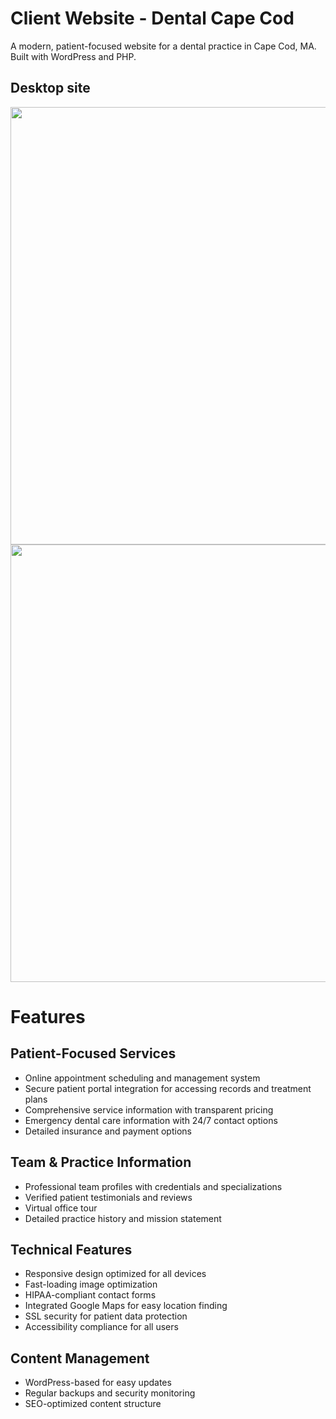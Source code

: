 # Client Website - Dental Cape Cod

A modern, patient-focused website for a dental practice in Cape Cod, MA. Built with WordPress and PHP.

## Desktop site
<img src="https://raw.githubusercontent.com/iterating/worcester-dentist-group/refs/heads/main/public/portfolio.webdentist.dentalcapecod.desktop1.jpeg" width="700px">

<img src="https://raw.githubusercontent.com/iterating/worcester-dentist-group/refs/heads/main/public/portfolio.webdentist.dentalcapecod.desktop2.jpeg" width="700px">

# Features

## Patient-Focused Services
- Online appointment scheduling and management system
- Secure patient portal integration for accessing records and treatment plans
- Comprehensive service information with transparent pricing
- Emergency dental care information with 24/7 contact options
- Detailed insurance and payment options

## Team & Practice Information
- Professional team profiles with credentials and specializations
- Verified patient testimonials and reviews
- Virtual office tour
- Detailed practice history and mission statement

## Technical Features
- Responsive design optimized for all devices
- Fast-loading image optimization
- HIPAA-compliant contact forms
- Integrated Google Maps for easy location finding
- SSL security for patient data protection
- Accessibility compliance for all users

## Content Management
- WordPress-based for easy updates
- Regular backups and security monitoring
- SEO-optimized content structure
